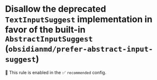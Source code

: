 # Disallow the deprecated `TextInputSuggest` implementation in favor of the built-in `AbstractInputSuggest` (`obsidianmd/prefer-abstract-input-suggest`)

💼 This rule is enabled in the ✅ `recommended` config.

<!-- end auto-generated rule header -->
